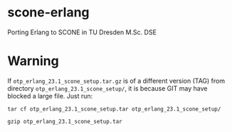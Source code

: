 # scone-erlang
Porting Erlang to SCONE in TU Dresden M.Sc. DSE

# Warning
If `otp_erlang_23.1_scone_setup.tar.gz` is of a different version (TAG) from directory `otp_erlang_23.1_scone_setup/`, it is because GIT may have blocked a large file. Just run:

`tar cf otp_erlang_23.1_scone_setup.tar otp_erlang_23.1_scone_setup/`

`gzip otp_erlang_23.1_scone_setup.tar`
